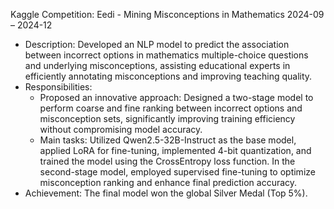 Kaggle Competition: Eedi - Mining Misconceptions in Mathematics                    2024-09 – 2024-12
- Description: Developed an NLP model to predict the association between incorrect options in mathematics multiple-choice questions and underlying misconceptions, assisting educational experts in efficiently annotating misconceptions and improving teaching quality.
- Responsibilities:
  - Proposed an innovative approach: Designed a two-stage model to perform coarse and fine ranking between incorrect options and misconception sets, significantly improving training efficiency without compromising model accuracy.
  - Main tasks: Utilized Qwen2.5-32B-Instruct as the base model, applied LoRA for fine-tuning, implemented 4-bit quantization, and trained the model using the CrossEntropy loss function. In the second-stage model, employed supervised fine-tuning to optimize misconception ranking and enhance final prediction accuracy.
- Achievement: The final model won the global Silver Medal (Top 5%).